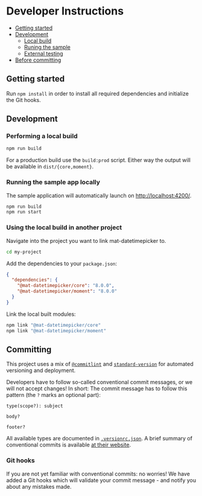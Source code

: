 Developer Instructions
===

* [Getting started](#getting-started)
* [Development](#development)
  * [Local build](#performing-a-local-build)
  * [Runing the sample](#running-the-sample-app-locally)
  * [External testing](#using-the-local-build-in-another-project)
* [Before committing](#committing)

## Getting started

Run `npm install` in order to install all required dependencies and initialize the Git hooks.

## Development

### Performing a local build

```sh
npm run build
```

For a production build use the `build:prod` script. Either way the output will be available in `dist/{core,moment}`.

### Running the sample app locally

The sample application will automatically launch on [http://localhost:4200/](http://localhost:4200/).

```sh
npm run build
npm run start
```

### Using the local build in another project

Navigate into the project you want to link mat-datetimepicker to.

```sh
cd my-project
```

Add the dependencies to your `package.json`:

```json
{
  "dependencies": {
    "@mat-datetimepicker/core": "8.0.0",
    "@mat-datetimepicker/moment": "8.0.0"
  }
}
```

Link the local built modules:

```sh
npm link "@mat-datetimepicker/core"
npm link "@mat-datetimepicker/moment"
```

## Committing

This project uses a mix of [`@commitlint`](https://www.npmjs.com/package/@commitlint/cli)
and [`standard-version`](https://www.npmjs.com/package/standard-version) for automated versioning and deployment.

Developers have to follow so-called conventional commit messages, or we will not accept changes!
In short: The commit message has to follow this pattern (the `?` marks an optional part):

```
type(scope?): subject

body?

footer?
```

All available types are documented
in [`.versionrc.json`](https://github.com/kuhnroyal/mat-datetimepicker/blob/canary/.versionrc.json). A brief summary of
conventional commits is available [at their website](https://www.conventionalcommits.org/en/v1.0.0/#summary).

### Git hooks

If you are not yet familiar with conventional commits: no worries! We have added a Git hooks which will validate your
commit message - and notify you about any mistakes made.
